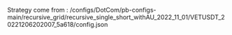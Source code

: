 Strategy come from : /configs/DotCom/pb-configs-main/recursive_grid/recursive_single_short_withAU_2022_11_01/VETUSDT_20221206202007_5a618/config.json